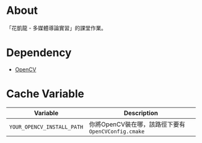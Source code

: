 # About

「花凱龍 - 多媒體導論實習」的課堂作業。

# Dependency

- [OpenCV](https://opencv.org/releases/)

# Cache Variable

| Variable                   | Description|
| ---                        | ---        |
| `YOUR_OPENCV_INSTALL_PATH` |  你將OpenCV裝在哪，該路徑下要有 `OpenCVConfig.cmake` |